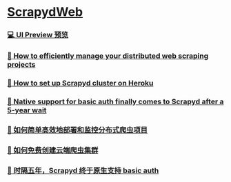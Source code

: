 # [ScrapydWeb](https://github.com/my8100/scrapydweb)

### [:computer: UI Preview 预览](https://scrapydweb.pythonanywhere.com/)

### [:book: How to efficiently manage your distributed web scraping projects](./scrapydweb/README.md)

### [:book: How to set up Scrapyd cluster on Heroku](https://github.com/my8100/scrapyd-cluster-on-heroku)

### [:book: Native support for basic auth finally comes to Scrapyd after a 5-year wait](./scrapyd-basic-auth/README.md)

### [:book: 如何简单高效地部署和监控分布式爬虫项目](./scrapydweb/README_CN.md)

### [:book: 如何免费创建云端爬虫集群](https://github.com/my8100/scrapyd-cluster-on-heroku/blob/master/README_CN.md)

### [:book: 时隔五年，Scrapyd 终于原生支持 basic auth](./scrapyd-basic-auth/README_CN.md)
